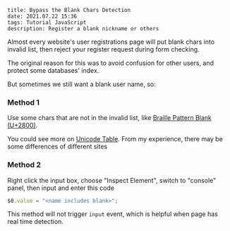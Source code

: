```
title: Bypass the Blank Chars Detection
date: 2021.07.22 15:36
tags: Tutorial JavaScript
description: Register a blank nickname or others
```

Almost every website's user registrations page will put blank chars into invalid list, then reject your register request during form checking.

The original reason for this was to avoid confusion for other users, and protect some databases' index.

But sometimes we still want a blank user name, so:

### Method 1

Use some chars that are not in the invalid list, like [Braille Pattern Blank (U+2800)](https://unicode-table.com/en/2800/).

You could see more on [Unicode Table](https://unicode-table.com/en/search/?q=space). From my experience, there may be some differences of different sites

### Method 2

Right click the input box, choose "Inspect Element", switch to "console" panel, then input and enter this code

```javascript
$0.value = "<name includes blank>";
```

This method will not trigger `input` event, which is helpful when page has real time detection.

